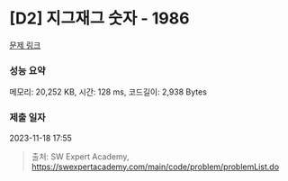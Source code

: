 # [D2] 지그재그 숫자 - 1986 

[문제 링크](https://swexpertacademy.com/main/code/problem/problemDetail.do?contestProbId=AV5PxmBqAe8DFAUq) 

### 성능 요약

메모리: 20,252 KB, 시간: 128 ms, 코드길이: 2,938 Bytes

### 제출 일자

2023-11-18 17:55



> 출처: SW Expert Academy, https://swexpertacademy.com/main/code/problem/problemList.do